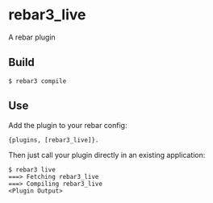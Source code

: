 rebar3_live
=====

A rebar plugin

Build
-----

    $ rebar3 compile

Use
---

Add the plugin to your rebar config:

    {plugins, [rebar3_live]}.

Then just call your plugin directly in an existing application:


    $ rebar3 live
    ===> Fetching rebar3_live
    ===> Compiling rebar3_live
    <Plugin Output>
